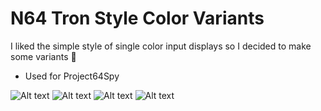# N64 Tron Style Color Variants

I liked the simple style of single color input displays so I decided to make some variants 🤠
- Used for Project64Spy

![Alt text](https://i.ibb.co/PGkBm4d/image-2023-05-16-235748279.png "Blue Input Display")
![Alt text](https://i.ibb.co/4V7KFL1/image-2023-05-17-000035489.png "Pink Input Display")
![Alt text](https://i.ibb.co/tH7PWvS/image-2023-05-17-000251253.png "Purple Input Display")
![Alt text](https://i.ibb.co/5MFZmfc/image-2023-05-17-001747429.png "Red Input Display")
